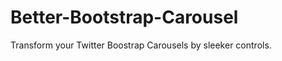 Better-Bootstrap-Carousel
=========================

Transform your Twitter Boostrap Carousels by sleeker controls.
